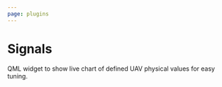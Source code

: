 ```yaml
---
page: plugins
---
```


# Signals

QML widget to show live chart of defined UAV physical values for easy tuning.
